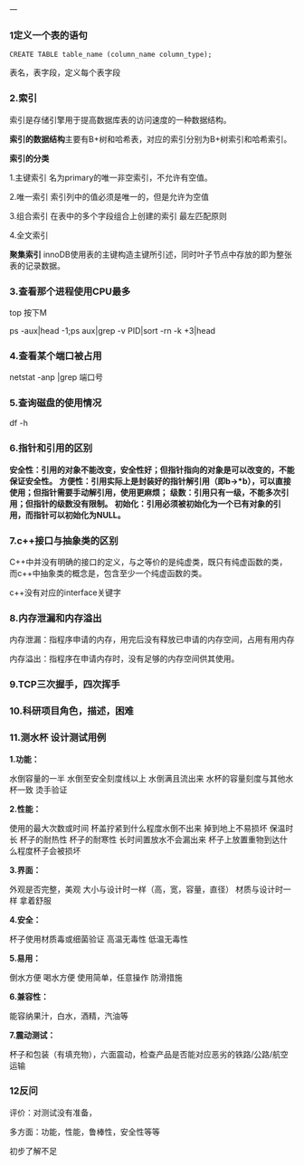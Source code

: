 一

### 1定义一个表的语句

```
CREATE TABLE table_name (column_name column_type);
```

表名，表字段，定义每个表字段

### 2.索引

索引是存储引擎用于提高数据库表的访问速度的一种数据结构。

**索引的数据结构**主要有B+树和哈希表，对应的索引分别为B+树索引和哈希索引。

**索引的分类**

1.主键索引    名为primary的唯一非空索引，不允许有空值。

2.唯一索引    索引列中的值必须是唯一的，但是允许为空值  

3.组合索引    在表中的多个字段组合上创建的索引     最左匹配原则

4.全文索引

**聚集索引** innoDB使用表的主键构造主键所引述，同时叶子节点中存放的即为整张表的记录数据。

### 3.查看那个进程使用CPU最多

top 按下M

ps -aux|head -1;ps aux|grep -v PID|sort -rn -k +3|head

### 4.查看某个端口被占用

netstat  -anp  |grep 端口号

### 5.查询磁盘的使用情况

df -h

### 6.指针和引用的区别

**安全性：引用的对象不能改变，安全性好；但指针指向的对象是可以改变的，不能保证安全性。** **方便性：引用实际上是封装好的指针解引用（即b->\*b），可以直接使用；但指针需要手动解引用，使用更麻烦；** **级数：引用只有一级，不能多次引用；但指针的级数没有限制。** **初始化：引用必须被初始化为一个已有对象的引用，而指针可以初始化为NULL。**

### 7.c++接口与抽象类的区别

C++中并没有明确的接口的定义，与之等价的是纯虚类，既只有纯虚函数的类，而c++中抽象类的概念是，包含至少一个纯虚函数的类。

c++没有对应的interface关键字

### 8.内存泄漏和内存溢出

内存泄漏：指程序申请的内存，用完后没有释放已申请的内存空间，占用有用内存

内存溢出：指程序在申请内存时，没有足够的内存空间供其使用。

### 9.TCP三次握手，四次挥手

### 10.科研项目角色，描述，困难

### 11.测水杯 设计测试用例

**1.功能：**

水倒容量的一半
水倒至安全刻度线以上
水倒满且流出来
水杯的容量刻度与其他水杯一致
烫手验证

**2.性能：**

使用的最大次数或时间
杯盖拧紧到什么程度水倒不出来
掉到地上不易损坏
保温时长
杯子的耐热性
杯子的耐寒性
长时间置放水不会漏出来
杯子上放置重物到达什么程度杯子会被损坏

**3.界面：**

外观是否完整，美观
大小与设计时一样（高，宽，容量，直径）
材质与设计时一样
拿着舒服

**4.安全：**

杯子使用材质毒或细菌验证
高温无毒性
低温无毒性

**5.易用：**

倒水方便
喝水方便
使用简单，任意操作
防滑措施

**6.兼容性：**

能容纳果汁，白水，酒精，汽油等

**7.震动测试：**

杯子和包装（有填充物），六面震动，检查产品是否能对应恶劣的铁路/公路/航空运输

### 12反问

评价：对测试没有准备，

多方面：功能，性能，鲁棒性，安全性等等

初步了解不足

